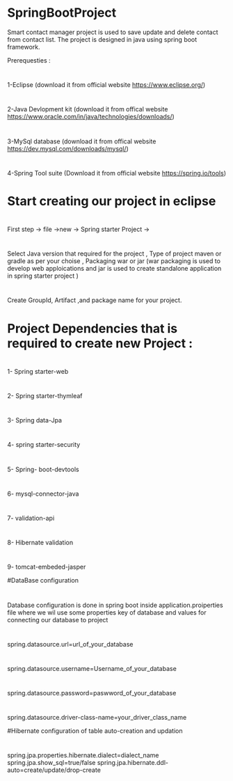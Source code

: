 # SpringBootProject
Smart contact manager project is used to save update and delete contact from contact list. The project is designed in java using spring boot framework.

Prerequesties  :

# 
1-Eclipse (download it from official website https://www.eclipse.org/)
# 
2-Java Devlopment kit (download it from offical website https://www.oracle.com/in/java/technologies/downloads/)
# 
3-MySql database (download it from offical website https://dev.mysql.com/downloads/mysql/)
# 
4-Spring Tool suite (Download it from official website https://spring.io/tools)


# Start creating our project in eclipse
# 
First step -> file ->new -> Spring starter Project -> 
# 
Select Java version that required for the project , Type of project maven or gradle as per your choise , Packaging war or jar (war packaging is used to develop web apploications and jar is used to create standalone application in spring starter project )
#
Create GroupId, Artifact ,and package name for your project.

# Project Dependencies that is required to create new Project :
#
1- Spring starter-web
#
2- Spring starter-thymleaf
#
3- Spring data-Jpa
#
4- spring starter-security
#
5- Spring- boot-devtools
#
6- mysql-connector-java
#
7- validation-api
#
8- Hibernate validation
#
9- tomcat-embeded-jasper


#DataBase configuration
#
Database configuration is done in spring boot inside application.proiperties file where we wil use some properties key of database and values for connecting our database to project
#
spring.datasource.url=url_of_your_database
#
spring.datasource.username=Username_of_your_database
#
spring.datasource.password=paswword_of_your_database
#
spring.datasource.driver-class-name=your_driver_class_name

#Hibernate configuration of table auto-creation and updation
#
spring.jpa.properties.hibernate.dialect=dialect_name
spring.jpa.show_sql=true/false
spring.jpa.hibernate.ddl-auto=create/update/drop-create

